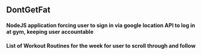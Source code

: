 ## DontGetFat 
#### NodeJS application forcing user to sign in via google location API to log in at gym, keeping user accountable
#### List of Workout Routines for the week for user to scroll through and follow
